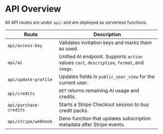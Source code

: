 # API Overview

All API routes are under `api/` and are deployed as serverless functions.

| Route | Description |
|-------|-------------|
| `api/access-key` | Validates invitation keys and marks them as used. |
| `api/ai` | Unified AI endpoint. Supports `action` values `cost`, `description`, `format`, and `image`. |
| `api/update-profile` | Updates fields in `public_user_view` for the current user. |
| `api/credits` | `GET` returns remaining AI usage and credits. |
| `api/purchase-credits` | Starts a Stripe Checkout session to buy credit packs. |
| `api/stripe/webhook` | Deno function that updates subscription metadata after Stripe events. |
